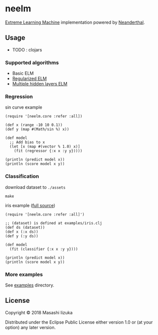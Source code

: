 # neelm

[Extreme Learning Machine](http://www.ntu.edu.sg/home/egbhuang/) implementation powered by [Neanderthal](https://github.com/uncomplicate/neanderthal).

## Usage

* TODO : clojars

### Supported algorithms

* Basic ELM
* [Regularized ELM](https://www.hindawi.com/journals/mpe/2015/129021/)
* [Multiple hidden layers ELM](https://www.hindawi.com/journals/mpe/2017/4670187/)

### Regression

sin curve example
```
(require '[neelm.core :refer :all])

(def x (range -10 10 0.1))
(def y (map #(Math/sin %) x))

(def model
  ;; Add bias to x
  (let [x (map #(vector % 1.0) x)]
    (fit (regressor {:x x :y y}))))

(println (predict model x))
(println (score model x y))
```

### Classification

download dataset to `./assets`
```
make
```
iris example ([full source](./examples/iris.clj))
```
(require '[neelm.core :refer :all]')

;; (dataset) is defined at examples/iris.clj
(def ds (dataset))
(def x (:x ds))
(def y (:y ds))

(def model
  (fit (classifier {:x x :y y})))

(println (predict model x))
(println (score model x y))
```

### More examples

See [examples](./examples/) directory.

## License

Copyright © 2018 Masashi Iizuka

Distributed under the Eclipse Public License either version 1.0 or (at your option) any later version.
